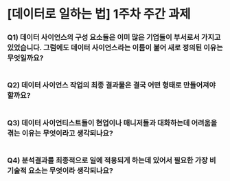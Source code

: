 # [데이터로 일하는 법] 1주차 주간 과제

### Q1) 데이터 사이언스의 구성 요소들은 이미 많은 기업들이 부서로서 가지고 있었습니다. 그럼에도 데이터 사이언스라는 이름이 붙어 새로 정의된 이유는 무엇일까요?
```

```

### Q2) 데이터 사이언스 작업의 최종 결과물은 결국 어떤 형태로 만들어져야 할까요?
```

```

### Q3) 데이터 사이언티스트들이 현업이나 매니저들과 대화하는데 어려움을 겪는 이유는 무엇이라고 생각되나요?
```

```

### Q4) 분석결과를 최종적으로 일에 적용되게 하는데 있어서 필요한 가장 비 기술적 요소는 무엇이라 생각되나요?
```

```
